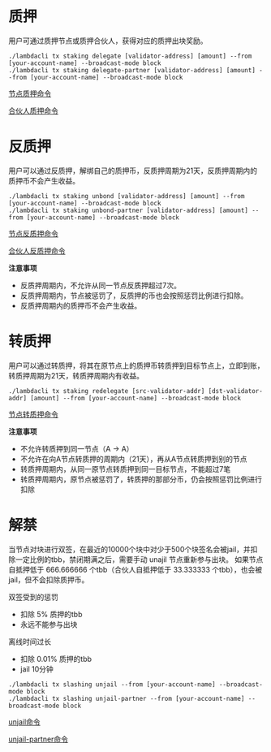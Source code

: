 # 质押
用户可通过质押节点或质押合伙人，获得对应的质押出块奖励。

```
./lambdacli tx staking delegate [validator-address] [amount] --from [your-account-name] --broadcast-mode block
./lambdacli tx staking delegate-partner [validator-address] [amount] --from [your-account-name] --broadcast-mode block
```
[节点质押命令](./docs/lambdacli/tx/staking/delegate.md)

[合伙人质押命令](./docs/lambdacli/tx/staking/delegate-partner.md)

# 反质押
用户可以通过反质押，解绑自己的质押币，反质押周期为21天，反质押周期内的质押币不会产生收益。

```
./lambdacli tx staking unbond [validator-address] [amount] --from [your-account-name] --broadcast-mode block
./lambdacli tx staking unbond-partner [validator-address] [amount] --from [your-account-name] --broadcast-mode block
```
[节点反质押命令](./docs/lambdacli/tx/staking/unbond.md)

[合伙人反质押命令](./docs/lambdacli/tx/staking/unbond-partner.md)

**注意事项**
- 反质押周期内，不允许从同一节点反质押超过7次。
- 反质押周期内，节点被惩罚了，反质押的币也会按照惩罚比例进行扣除。
- 反质押周期内的质押币不会产生收益。

# 转质押
用户可以通过转质押，将其在原节点上的质押币转质押到目标节点上，立即到账，转质押周期为21天，转质押周期内有收益。

```
./lambdacli tx staking redelegate [src-validator-addr] [dst-validator-addr] [amount] --from [your-account-name] --broadcast-mode block
```
[节点转质押命令](./docs/lambdacli/tx/staking/redelegate.md)

**注意事项**
- 不允许转质押到同一节点（A -> A）
- 不允许在向A节点转质押的周期内（21天），再从A节点转质押到别的节点
- 转质押周期内，从同一原节点转质押到同一目标节点，不能超过7笔
- 转质押周期内，原节点被惩罚了，转质押的那部分币，仍会按照惩罚比例进行扣除

# 解禁
当节点对块进行双签，在最近的10000个块中对少于500个块签名会被jail，并扣除一定比例的tbb，禁闭期满之后，需要手动 unajil 节点重新参与出块。
如果节点自抵押低于 666.666666 个tbb（合伙人自抵押低于 33.333333 个tbb），也会被 jail，但不会扣除质押币。

双签受到的惩罚
- 扣除 5% 质押的tbb
- 永远不能参与出块

离线时间过长
- 扣除 0.01% 质押的tbb
- jail 10分钟

```
./lambdacli tx slashing unjail --from [your-account-name] --broadcast-mode block
./lambdacli tx slashing unjail-partner --from [your-account-name] --broadcast-mode block
```

[unjail命令](./docs/lambdacli/tx/slashing/unjail.md)

[unjail-partner命令](./docs/lambdacli/tx/slashing/unjail-partner.md)
